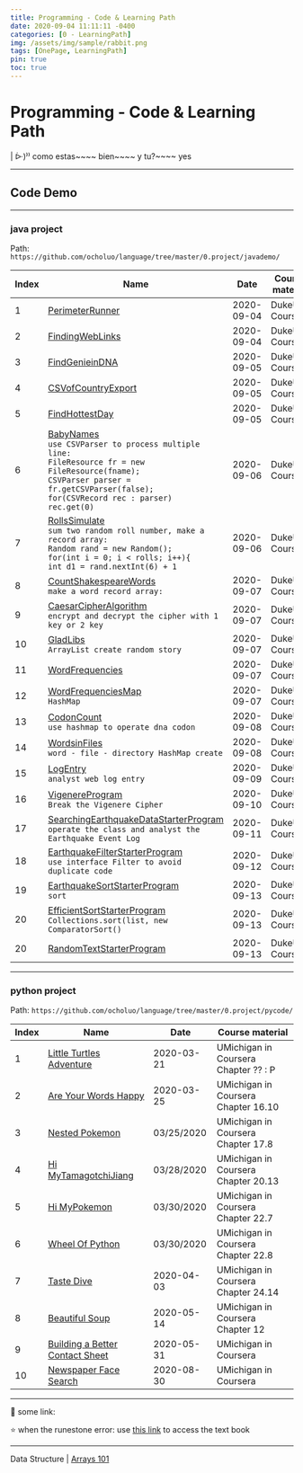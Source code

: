```yaml
---
title: Programming - Code & Learning Path
date: 2020-09-04 11:11:11 -0400
categories: [0 - LearningPath]
img: /assets/img/sample/rabbit.png
tags: [OnePage, LearningPath]
pin: true
toc: true
---
```


# Programming - Code & Learning Path


| ᐕ)⁾⁾ como estas~~~~ bien~~~~ y tu?~~~~ yes

---

## Code Demo

---

### java project

Path: `https://github.com/ocholuo/language/tree/master/0.project/javademo/`

Index | Name | Date | Course material
---|---|---|---|
1 | [PerimeterRunner](https://github.com/ocholuo/language/tree/master/0.project/javademo/2020-09-04-PerimeterRunner/PerimeterRunner.java) | 2020-09-04 | DukeU in Coursera
2 | [FindingWebLinks](https://github.com/ocholuo/language/tree/master/0.project/javademo/2020-09-04-FindingWebLinks/FindingWebLinks.java) | 2020-09-04 | DukeU in Coursera
3 | [FindGenieinDNA](https://github.com/ocholuo/language/tree/master/0.project/javademo/2020-09-05-FindGenieinDNA/FindGenieinDNA.java) | 2020-09-05 | DukeU in Coursera
4 | [CSVofCountryExport](https://github.com/ocholuo/language/tree/master/0.project/javademo/2020-09-05-CSVofCountryExport/CSVofCountryExport.java) | 2020-09-05 | DukeU in Coursera
5 | [FindHottestDay](https://github.com/ocholuo/language/tree/master/0.project/javademo/2020-09-05-FindHottestDay/FindHottestDay.java) | 2020-09-05 | DukeU in Coursera
6 | [BabyNames](https://github.com/ocholuo/language/tree/master/0.project/javademo/2020-09-06-BabyNames/BabyNames.java) <br> `use CSVParser to process multiple line:` <br>`FileResource fr = new FileResource(fname); ` <br> `CSVParser parser = fr.getCSVParser(false);` <br> `for(CSVRecord rec : parser)` <br> `rec.get(0)`| 2020-09-06 | DukeU in Coursera  |
7 | [RollsSimulate](https://github.com/ocholuo/language/tree/master/0.project/javademo/2020-09-06-RollsSimulate/RollsSimulate.java) <br> `sum two random roll number, make a record array:` <br> `Random rand = new Random();` <br> `for(int i = 0; i < rolls; i++){` <br> `int d1 = rand.nextInt(6) + 1` | 2020-09-06 | DukeU in Coursera  |
8 | [CountShakespeareWords](https://github.com/ocholuo/language/tree/master/0.project/javademo/2020-09-07-CountShakespeareWords/CountShakespeareWords.java) <br> `make a word record array:` | 2020-09-07 | DukeU in Coursera  |
9 | [CaesarCipherAlgorithm](https://github.com/ocholuo/language/tree/master/0.project/javademo/2020-09-07-CaesarCipherAlgorithm/CaesarCipherAlgorithm.java) <br> `encrypt and decrypt the cipher with 1 key or 2 key` | 2020-09-07 | DukeU in Coursera  |
10 | [GladLibs](https://github.com/ocholuo/language/tree/master/0.project/javademo/2020-09-07-GladLibs/GladLibs.java) <br> `ArrayList create random story` | 2020-09-07 | DukeU in Coursera  |
11 | [WordFrequencies](https://github.com/ocholuo/language/tree/master/0.project/javademo/2020-09-07-WordFrequencies/WordFrequencies.java) | 2020-09-07 | DukeU in Coursera  |
12 | [WordFrequenciesMap](https://github.com/ocholuo/language/tree/master/0.project/javademo/2020-09-07-WordFrequenciesMap/WordFrequenciesMap.java) <br>  `HashMap` | 2020-09-07 | DukeU in Coursera  |
13 | [CodonCount](https://github.com/ocholuo/language/tree/master/0.project/javademo/2020-09-08-CodonCount/CodonCount.java) <br> `use hashmap to operate dna codon` | 2020-09-08 | DukeU in Coursera  |
14 | [WordsinFiles](https://github.com/ocholuo/language/tree/master/0.project/javademo/2020-09-08-WordsinFiles/WordsinFiles.java) <br>  `word - file - directory HashMap create` | 2020-09-08 | DukeU in Coursera  |
15 | [LogEntry](https://github.com/ocholuo/language/tree/master/0.project/javademo/2020-09-09-LogEntry/LogEntry.java) <br>  `analyst web log entry` | 2020-09-09 | DukeU in Coursera  |
16 | [VigenereProgram](https://github.com/ocholuo/language/tree/master/0.project/javademo/2020-09-10-VigenereProgram/VigenereCipher.java) <br> `Break the Vigenere Cipher` | 2020-09-10 | DukeU in Coursera  |
17 | [SearchingEarthquakeDataStarterProgram](https://github.com/ocholuo/language/tree/master/0.project/javademo/2020-09-11-SearchingEarthquakeDataStarterProgram) <br> `operate the class and analyst the Earthquake Event Log` | 2020-09-11 | DukeU in Coursera  |
18 | [EarthquakeFilterStarterProgram](https://github.com/ocholuo/language/tree/master/0.project/javademo/2020-09-12-EarthquakeFilterStarterProgram) <br> `use interface Filter to avoid duplicate code` | 2020-09-12 | DukeU in Coursera  |
19 | [EarthquakeSortStarterProgram](https://github.com/ocholuo/language/tree/master/0.project/javademo/2020-09-13-EarthquakeSortStarterProgram) <br> `sort` | 2020-09-13 | DukeU in Coursera  |
20 | [EfficientSortStarterProgram](https://github.com/ocholuo/language/tree/master/0.project/javademo/2020-09-13-EfficientSortStarterProgram) <br> `Collections.sort(list, new ComparatorSort()` | 2020-09-13 | DukeU in Coursera  |
20 | [RandomTextStarterProgram](https://github.com/ocholuo/language/tree/master/0.project/javademo/2020-09-14-RandomTextStarterProgram) | 2020-09-13 | DukeU in Coursera  |


---

### python project

Path: `https://github.com/ocholuo/language/tree/master/0.project/pycode/`

Index | Name | Date | Course material
---|---|---|---
1 | [Little Turtles Adventure](https://github.com/ocholuo/language/tree/master/0.project/pycode/2020-03-21-LittleTurtlesAdventure.md) | 2020-03-21 | UMichigan in Coursera Chapter ?? : P
2 | [Are Your Words Happy](https://github.com/ocholuo/language/tree/master/0.project/pycode/2020-03-25-AreYourWordsHappy.md) | 2020-03-25 | UMichigan in Coursera Chapter 16.10
3 | [Nested Pokemon](https://github.com/ocholuo/language/tree/master/0.project/pycode/2020-03-25-NestedPokemon.md) | 03/25/2020 | UMichigan in Coursera Chapter 17.8
4 | [Hi MyTamagotchiJiang](https://github.com/ocholuo/language/tree/master/0.project/pycode/2020-03-28-HiMyTamagotchiJiang.md) | 03/28/2020 | UMichigan in Coursera Chapter 20.13
5 | [Hi MyPokemon](https://github.com/ocholuo/language/tree/master/0.project/pycode/2020-03-20-HiMyPokemon.md) | 03/30/2020 | UMichigan in Coursera Chapter 22.7
6 | [Wheel Of Python](https://github.com/ocholuo/language/tree/master/0.project/pycode/2020-03-20-WheelOfPython.md) | 03/30/2020 | UMichigan in Coursera Chapter 22.8
7 | [Taste Dive](https://github.com/ocholuo/language/tree/master/0.project/pycode/2020-04-03-TasteDive.md) | 2020-04-03 | UMichigan in Coursera Chapter 24.14
8 | [Beautiful Soup](https://github.com/ocholuo/language/tree/master/0.project/pycode/2020-05-14-BeautifulSoup.md) | 2020-05-14 | UMichigan in Coursera Chapter 12
9 | [Building a Better Contact Sheet](https://github.com/ocholuo/language/tree/master/0.project/pycode/2020-05-31-Building-a-Better-Contact-Sheet.md) | 2020-05-31 | UMichigan in Coursera
10| [Newspaper Face Search](https://github.com/ocholuo/language/tree/master/0.project/pycode/2020-08-30-NewspaperFaceSearch.py) | 2020-08-30 | UMichigan in Coursera

---

:purple_heart: some link:

⭐ when the runestone error: use [this link](https://runestone.academy/runestone/books/published/fopp/AdvancedAccumulation/toctree.html) to access the text book

---

Data Structure | [Arrays 101]()
